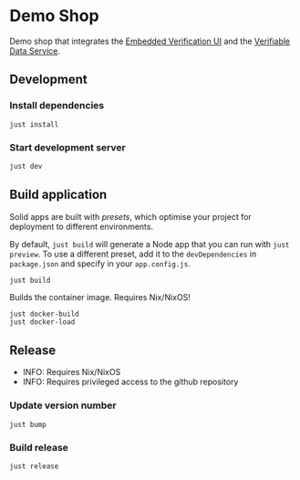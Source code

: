 # Demo Shop

Demo shop that integrates the
[Embedded Verification UI](../embedded-verification-ui/) and the
[Verifiable Data Service](../verifiable-data-service).

## Development

### Install dependencies

```shell
just install
```

### Start development server

```bash
just dev
```

## Build application

Solid apps are built with _presets_, which optimise your project for deployment
to different environments.

By default, `just build` will generate a Node app that you can run with
`just preview`. To use a different preset, add it to the `devDependencies` in
`package.json` and specify in your `app.config.js`.

```bash
just build
```

Builds the container image. Requires Nix/NixOS!

```shell
just docker-build
just docker-load
```

## Release

- INFO: Requires Nix/NixOS
- INFO: Requires privileged access to the github repository

### Update version number

```shell
just bump
```

### Build release

```shell
just release
```
